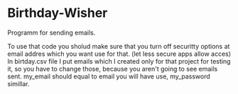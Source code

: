 # Birthday-Wisher
Programm for sending emails.

To use that code you sholud make sure that you turn off securitty options at email addres which you want use for that. (let less secure apps allow acces)
In birtday.csv file I put emails which I created only for that project for testing it, so you have to change those, because you aren't going to see emails sent.
my_email should equal to email you will have use, my_password simillar.
